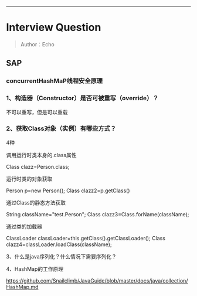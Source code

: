 ------

# Interview Question

> Author：Echo
>

## SAP

### concurrentHashMaP线程安全原理

### 1、构造器（Constructor）是否可被重写（override）？

不可以重写，但是可以重载

### 2、获取Class对象（实例）有哪些方式？

4种

调用运行时类本身的.class属性

Class clazz=Person.class;

运行时类的对象获取

Person p=new Person();
Class clazz2=p.getClass()

通过Class的静态方法获取

String className="test.Person";
Class clazz3=Class.forName(className);

通过类的加载器

ClassLoader classLoader=this.getClass().getClassLoader();
Class clazz4=classLoader.loadClass(className);

3、什么是java序列化？什么情况下需要序列化？

4、HashMap的工作原理

https://github.com/Snailclimb/JavaGuide/blob/master/docs/java/collection/HashMap.md

